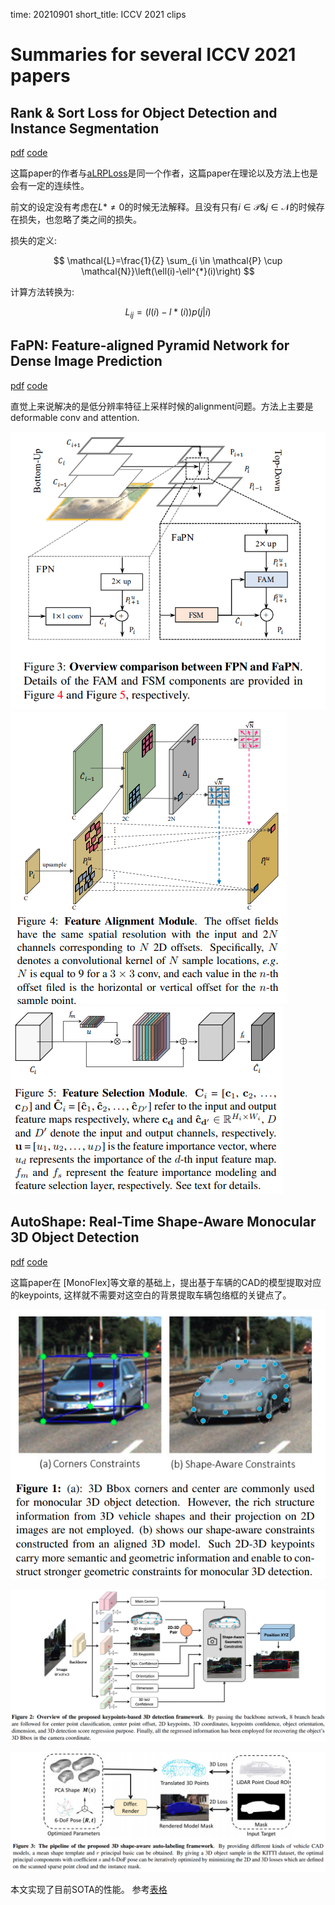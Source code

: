 time: 20210901
short_title: ICCV 2021 clips

# Summaries for several ICCV 2021 papers

## Rank & Sort Loss for Object Detection and Instance Segmentation
[pdf](https://arxiv.org/pdf/2107.11669.pdf) [code](https://github.com/kemaloksuz/RankSortLoss)

这篇paper的作者与[aLRPLoss](../object_detection_2D/aLRPLoss.md)是同一个作者，这篇paper在理论以及方法上也是会有一定的连续性。

前文的设定没有考虑在$L* \neq 0$的时候无法解释。且没有只有$i\in \mathcal{P} \& j \in \mathcal{N}$的时候存在损失，也忽略了类之间的损失。

损失的定义:

$$
\mathcal{L}=\frac{1}{Z} \sum_{i \in \mathcal{P} \cup \mathcal{N}}\left(\ell(i)-\ell^{*}(i)\right)
$$

计算方法转换为:

$$
L_{ij} = (l(i) - l*(i))p(j|i)
$$

## FaPN: Feature-aligned Pyramid Network for Dense Image Prediction
[pdf](https://arxiv.org/pdf/2108.07058.pdf) [code](https://github.com/EMI-Group/FaPN)

直觉上来说解决的是低分辨率特征上采样时候的alignment问题。方法上主要是deformable conv and attention.

![image](res/fapn_arch.png)
![image](res/fapn_fam.png)
![image](res/fapn_fsm.png)

## AutoShape: Real-Time Shape-Aware Monocular 3D Object Detection
[pdf](https://arxiv.org/pdf/2108.11127.pdf) [code](https://github.com/zongdai/AutoShape)

这篇paper在 [MonoFlex]等文章的基础上，提出基于车辆的CAD的模型提取对应的keypoints, 这样就不需要对这空白的背景提取车辆包络框的关键点了。

![image](res/autoshape_idea.png)

![image](res/autoshape_arch.png)

![image](res/autoshape_model.png)

本文实现了目前SOTA的性能。 参考[表格](../../3dDetection/RecentCollectionForMono3D.md)


